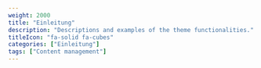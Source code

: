 ```yaml
---
weight: 2000
title: "Einleitung"
description: "Descriptions and examples of the theme functionalities."
titleIcon: "fa-solid fa-cubes"
categories: ["Einleitung"]
tags: ["Content management"]
---
```


